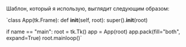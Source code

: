Шаблон, который я использую, выглядит следующим образом:

`class App(tk.Frame):
     def __init__(self, root):
        super().__init__(root)
        <your widgets go here>

if name == "main":
    root = tk.Tk()
    app = App(root)
    app.pack(fill="both", expand=True)
    root.mainloop()`
